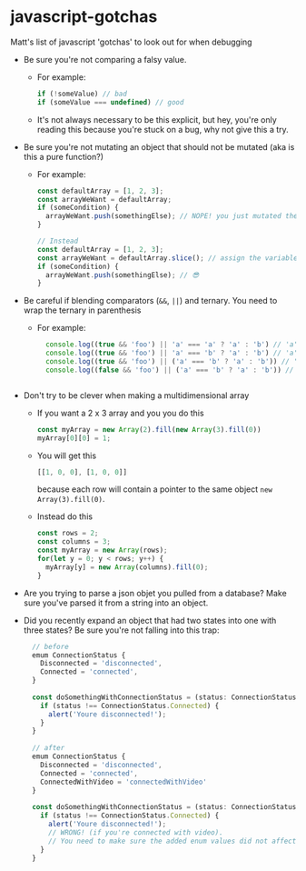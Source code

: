 # javascript-gotchas
Matt's list of javascript 'gotchas' to look out for when debugging

- Be sure you're not comparing a falsy value.
  - For example:
    ```js
    if (!someValue) // bad
    if (someValue === undefined) // good
    ```
  - It's not always necessary to be this explicit, but hey, you're only reading this because you're stuck on a bug, why not give this a try.

- Be sure you're not mutating an object that should not be mutated (aka is this a pure function?)
  - For example:
     ```js
     const defaultArray = [1, 2, 3];
     const arrayWeWant = defaultArray;
     if (someCondition) {
       arrayWeWant.push(somethingElse); // NOPE! you just mutated the value defaultArray
     }
     
     // Instead
     const defaultArray = [1, 2, 3];
     const arrayWeWant = defaultArray.slice(); // assign the variable to a copy of the original value
     if (someCondition) {
       arrayWeWant.push(somethingElse); // 😎
     }
     ```

- Be careful if blending comparators (`&&`, `||`) and ternary. You need to wrap the ternary in parenthesis
  - For example:
    ```js
      console.log((true && 'foo') || 'a' === 'a' ? 'a' : 'b') // 'a'
      console.log((true && 'foo') || 'a' === 'b' ? 'a' : 'b') // 'a' wtf?
      console.log((true && 'foo') || ('a' === 'b' ? 'a' : 'b')) // 'foo' that's more like what we were expecting
      console.log((false && 'foo') || ('a' === 'b' ? 'a' : 'b')) // 'b' much better
   ```

- Don't try to be clever when making a multidimensional array
  - If you want a 2 x 3 array and you you do this
    ```js
    const myArray = new Array(2).fill(new Array(3).fill(0))
    myArray[0][0] = 1;
    ```
  - You will get this
    ```js
    [[1, 0, 0], [1, 0, 0]]
    ```
    because each row will contain a pointer to the same object `new Array(3).fill(0)`.
 
  - Instead do this
    ```js
    const rows = 2;
    const columns = 3;
    const myArray = new Array(rows);
    for(let y = 0; y < rows; y++) {
      myArray[y] = new Array(columns).fill(0);
    }
    ```
 
 - Are you trying to parse a json objet you pulled from a database? Make sure you've parsed it from a string into an object.
 
 - Did you recently expand an object that had two states into one with three states? Be sure you're not falling into this trap:
   ```js
     // before
     emum ConnectionStatus {
       Disconnected = 'disconnected',
       Connected = 'connected',
     }
     
     const doSomethingWithConnectionStatus = (status: ConnectionStatus) {
       if (status !== ConnectionStatus.Connected) {
         alert('Youre disconnected!');
       }
     }
     
     // after
     emum ConnectionStatus {
       Disconnected = 'disconnected',
       Connected = 'connected',
       ConnectedWithVideo = 'connectedWithVideo'
     }
     
     const doSomethingWithConnectionStatus = (status: ConnectionStatus) {
       if (status !== ConnectionStatus.Connected) {
         alert('Youre disconnected!');
         // WRONG! (if you're connected with video).
         // You need to make sure the added enum values did not affect any existing logic
       }
     }
  ```
